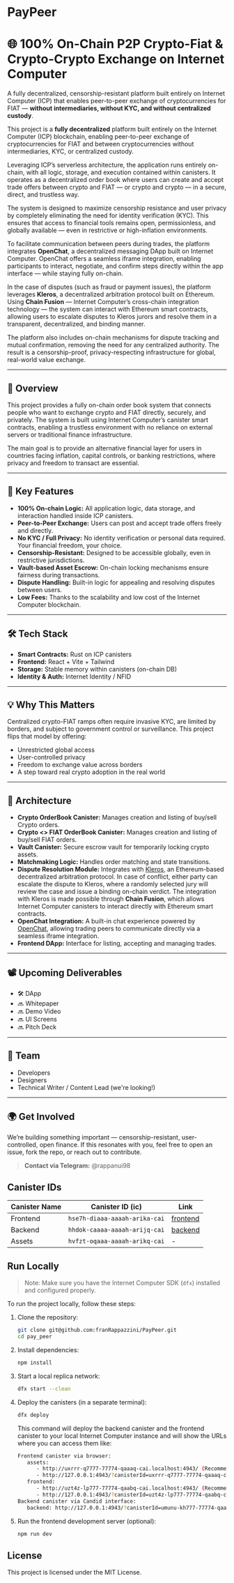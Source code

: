 # PayPeer

# 🌐 100% On-Chain P2P Crypto-Fiat & Crypto-Crypto Exchange on Internet Computer

A fully decentralized, censorship-resistant platform built entirely on Internet Computer (ICP) that enables peer-to-peer exchange of cryptocurrencies for FIAT — **without intermediaries, without KYC, and without centralized custody**.

This project is a **fully decentralized** platform built entirely on the Internet Computer (ICP) blockchain, enabling peer-to-peer exchange of cryptocurrencies for FIAT and between cryptocurrencies without intermediaries, KYC, or centralized custody.

Leveraging ICP’s serverless architecture, the application runs entirely on-chain, with all logic, storage, and execution contained within canisters. It operates as a decentralized order book where users can create and accept trade offers between crypto and FIAT — or crypto and crypto — in a secure, direct, and trustless way.

The system is designed to maximize censorship resistance and user privacy by completely eliminating the need for identity verification (KYC). This ensures that access to financial tools remains open, permissionless, and globally available — even in restrictive or high-inflation environments.

To facilitate communication between peers during trades, the platform integrates **OpenChat**, a decentralized messaging DApp built on Internet Computer. OpenChat offers a seamless iframe integration, enabling participants to interact, negotiate, and confirm steps directly within the app interface — while staying fully on-chain.

In the case of disputes (such as fraud or payment issues), the platform leverages **Kleros**, a decentralized arbitration protocol built on Ethereum. Using **Chain Fusion** — Internet Computer’s cross-chain integration technology — the system can interact with Ethereum smart contracts, allowing users to escalate disputes to Kleros jurors and resolve them in a transparent, decentralized, and binding manner.

The platform also includes on-chain mechanisms for dispute tracking and mutual confirmation, removing the need for any centralized authority. The result is a censorship-proof, privacy-respecting infrastructure for global, real-world value exchange.

---

## 🚀 Overview

This project provides a fully on-chain order book system that connects people who want to exchange crypto and FIAT directly, securely, and privately. The system is built using Internet Computer’s canister smart contracts, enabling a trustless environment with no reliance on external servers or traditional finance infrastructure.

The main goal is to provide an alternative financial layer for users in countries facing inflation, capital controls, or banking restrictions, where privacy and freedom to transact are essential.

---

## 🔐 Key Features

- **100% On-chain Logic:** All application logic, data storage, and interaction handled inside ICP canisters.
- **Peer-to-Peer Exchange:** Users can post and accept trade offers freely and directly.
- **No KYC / Full Privacy:** No identity verification or personal data required. Your financial freedom, your choice.
- **Censorship-Resistant:** Designed to be accessible globally, even in restrictive jurisdictions.
- **Vault-based Asset Escrow:** On-chain locking mechanisms ensure fairness during transactions.
- **Dispute Handling:** Built-in logic for appealing and resolving disputes between users.
- **Low Fees:** Thanks to the scalability and low cost of the Internet Computer blockchain.

---

## 🛠️ Tech Stack

- **Smart Contracts:** Rust on ICP canisters
- **Frontend:** React + Vite + Tailwind
- **Storage:** Stable memory within canisters (on-chain DB)
- **Identity & Auth:** Internet Identity / NFID

---

## 💡 Why This Matters

Centralized crypto-FIAT ramps often require invasive KYC, are limited by borders, and subject to government control or surveillance. This project flips that model by offering:

- Unrestricted global access
- User-controlled privacy
- Freedom to exchange value across borders
- A step toward real crypto adoption in the real world

---

## 🧱 Architecture

- **Crypto OrderBook Canister:** Manages creation and listing of buy/sell Crypto orders.
- **Crypto <> FIAT OrderBook Canister:** Manages creation and listing of buy/sell FIAT orders.
- **Vault Canister:** Secure escrow vault for temporarily locking crypto assets.
- **Matchmaking Logic:** Handles order matching and state transitions.
- **Dispute Resolution Module:** Integrates with [Kleros](https://kleros.io), an Ethereum-based decentralized arbitration protocol. In case of conflict, either party can escalate the dispute to Kleros, where a randomly selected jury will review the case and issue a binding on-chain verdict. The integration with Kleros is made possible through **Chain Fusion**, which allows Internet Computer canisters to interact directly with Ethereum smart contracts.
- **OpenChat Integration:** A built-in chat experience powered by [OpenChat](https://openchat.so), allowing trading peers to communicate directly via a seamless iframe integration.
- **Frontend DApp:** Interface for listing, accepting and managing trades.

---

## 📽️ Upcoming Deliverables

- 🛠️ DApp
- 🔜 Whitepaper
- 🔜 Demo Video
- 🔜 UI Screens
- 🔜 Pitch Deck

---

## 👥 Team

- Developers
- Designers
- Technical Writer / Content Lead (we're looking!)

---

## 🌍 Get Involved

We’re building something important — censorship-resistant, user-controlled, open finance. If this resonates with you, feel free to open an issue, fork the repo, or reach out to contribute.

> **Contact via Telegram:** @rappanui98

<!-- > **Twitter:** [@your_handle_here]   -->
<!-- > **Hackathon:** Internet Computer Global Hackathon 2025 -->

## Canister IDs

| Canister Name | Canister ID (ic)              | Link                                                                                       |
| ------------- | ----------------------------- | ------------------------------------------------------------------------------------------ |
| Frontend      | `hse7h-diaaa-aaaah-arika-cai` | [frontend](https://hse7h-diaaa-aaaah-arika-cai.icp0.io/)                                   |
| Backend       | `hhdok-caaaa-aaaah-arijq-cai` | [backend](https://a4gq6-oaaaa-aaaab-qaa4q-cai.raw.icp0.io/?id=hhdok-caaaa-aaaah-arijq-cai) |
| Assets        | `hvfzt-oqaaa-aaaah-arikq-cai` | -                                                                                          |

## Run Locally

> Note: Make sure you have the Internet Computer SDK (`dfx`) installed and configured properly.

To run the project locally, follow these steps:

1. Clone the repository:

   ```bash
   git clone git@github.com:franRappazzini/PayPeer.git
   cd pay_peer
   ```

2. Install dependencies:

   ```bash
   npm install
   ```

3. Start a local replica network:

   ```bash
   dfx start --clean
   ```

4. Deploy the canisters (in a separate terminal):

   ```bash
   dfx deploy
   ```

   This command will deploy the backend canister and the frontend canister to your local Internet Computer instance and will show the URLs where you can access them like:

   ```bash
   Frontend canister via browser:
      assets:
         - http://uxrrr-q7777-77774-qaaaq-cai.localhost:4943/ (Recommended)
         - http://127.0.0.1:4943/?canisterId=uxrrr-q7777-77774-qaaaq-cai (Legacy)
      frontend:
         - http://uzt4z-lp777-77774-qaabq-cai.localhost:4943/ (Recommended)
         - http://127.0.0.1:4943/?canisterId=uzt4z-lp777-77774-qaabq-cai (Legacy)
   Backend canister via Candid interface:
      backend: http://127.0.0.1:4943/?canisterId=umunu-kh777-77774-qaaca-cai&id=u6s2n-gx777-77774-qaaba-cai
   ```

5. Run the frontend development server (optional):

   ```bash
   npm run dev
   ```

## License

This project is licensed under the MIT License.
